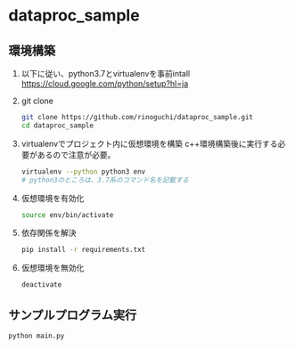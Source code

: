 # dataproc_sample

## 環境構築

1. 以下に従い、python3.7とvirtualenvを事前intall
   https://cloud.google.com/python/setup?hl=ja

1. git clone
   ```sh
   git clone https://github.com/rinoguchi/dataproc_sample.git
   cd dataproc_sample
   ```

1. virtualenvでプロジェクト内に仮想環境を構築
   c++環境構築後に実行する必要があるので注意が必要。
   ```sh
   virtualenv --python python3 env
   # python3のところは、3.7系のコマンド名を記載する
   ```

1. 仮想環境を有効化
   ```sh
   source env/bin/activate
   ```

1. 依存関係を解決
   ```sh
   pip install -r requirements.txt
   ```

1. 仮想環境を無効化
   ```sh
   deactivate
   ```

## サンプルプログラム実行
```sh
python main.py
```
